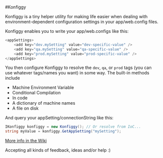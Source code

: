 #Konfiggy

Konfiggy is a tiny helper utility for making life easier when dealing with environment-dependent configuration settings in your app/web.config files.

Konfiggy enables you to write your app/web.configs like this:

```csharp
<appSettings>
    <add key="dev.mySetting" value="dev-specific-value" />
    <add key="qa.mySetting" value="qa-specific-value" />
    <add key="prod.mySetting" value="prod-specific-value" />
</appSettings>
```
You then configure Konfiggy to resolve the `dev`, `qa`, or `prod` tags (you can use whatever tags/names you want) in some way. The built-in methods include
- Machine Environment Variable
- Conditional Compilation
- In code
- A dictionary of machine names
- A file on disk

And query your appSetting/connectionString like this:
```csharp
IKonfiggy konfiggy = new Konfiggy(); // Or resolve from IoC...
string myValue = konfiggy.GetAppSetting("mySetting");
```

[More info in the Wiki](https://github.com/eaardal/Konfiggy/wiki/Getting-started) 

Accepting all kinds of feedback, ideas and/or help :)
